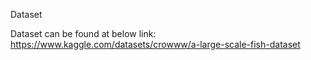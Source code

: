 Dataset 

Dataset can be found at below link:
https://www.kaggle.com/datasets/crowww/a-large-scale-fish-dataset
